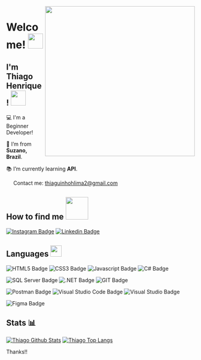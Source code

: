 <img align="right" width="400" height="400" src="https://media.giphy.com/media/IThjAlJnD9WNO/giphy.gif">

# Welcome! <img src=https://github.com/TheDudeThatCode/TheDudeThatCode/blob/master/Assets/Hi.gif width="40">

 

## I'm Thiago Henrique! <img src=https://github.com/TheDudeThatCode/TheDudeThatCode/blob/master/Assets/Developer.gif width="40">

 

:computer: I'm a Beginner Developer!

:house_with_garden: I’m from **Suzano, Brazil**.

:books: I’m currently learning **API**.

<img src=https://github.com/TheDudeThatCode/TheDudeThatCode/blob/master/Assets/Gmail.svg width="15"> Contact me: thiaguinhohlima2@gmail.com

 

## How to find me <img src=https://github.com/TheDudeThatCode/TheDudeThatCode/blob/master/Assets/Handshake.gif width="60">

[![Instagram Badge](https://img.shields.io/badge/Instagram-E4405F?style=for-the-badge&logo=instagram&logoColor=white)](https://www.instagram.com/rike_thiagx/) [![Linkedin Badge](https://img.shields.io/badge/LinkedIn-0077B5?style=for-the-badge&logo=linkedin&logoColor=white)](https://www.linkedin.com/in/thiago-henrique-855616213/)




## Languages <img src=https://github.com/TheDudeThatCode/TheDudeThatCode/blob/master/Assets/Medal.gif width="30">
![HTML5 Badge](https://img.shields.io/badge/HTML5-E34F26?style=for-the-badge&logo=html5&logoColor=white) ![CSS3 Badge](https://img.shields.io/badge/CSS3-1572B6?style=for-the-badge&logo=css3&logoColor=white) ![Javascript Badge](https://img.shields.io/badge/JavaScript-F7DF1E?style=for-the-badge&logo=javascript&logoColor=black) ![C# Badge](https://img.shields.io/badge/C%23-239120?style=for-the-badge&logo=c-sharp&logoColor=white)

![SQL Server Badge](https://img.shields.io/badge/Microsoft%20SQL%20Sever-CC2927?style=for-the-badge&logo=microsoft%20sql%20server&logoColor=white) ![.NET Badge](https://img.shields.io/badge/.NET-512BD4?style=for-the-badge&logo=dotnet&logoColor=white) ![GIT Badge](https://img.shields.io/badge/Git-F05032?style=for-the-badge&logo=git&logoColor=white) 

![Postman Badge](https://img.shields.io/badge/Postman-FF6C37?style=for-the-badge&logo=Postman&logoColor=white) ![Visual Studio Code Badge](https://img.shields.io/badge/Visual_Studio_Code-0078D4?style=for-the-badge&logo=visual%20studio%20code&logoColor=white) ![Visual Studio Badge](https://img.shields.io/badge/Visual_Studio-5C2D91?style=for-the-badge&logo=visual%20studio&logoColor=white)

![Figma Badge](https://img.shields.io/badge/Figma-F24E1E?style=for-the-badge&logo=figma&logoColor=white)



## Stats :bar_chart:
[![Thiago Github Stats](https://github-readme-stats.vercel.app/api?username=rike-thiago&theme=dark)](https://github.com/rike-thiago/github-readme-stats) 
[![Thiago Top Langs](https://github-readme-stats.vercel.app/api/top-langs/?username=rike-thiago&theme=dark)](https://github.com/rike-thiago/github-readme-stats)

Thanks!!
